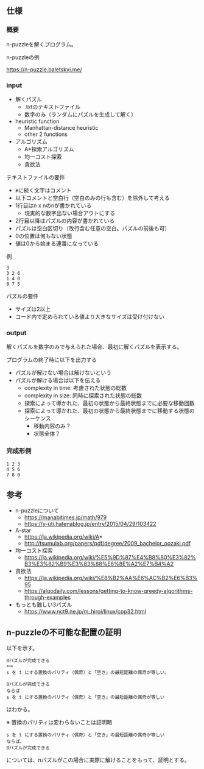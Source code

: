 ## 仕様

### 概要

n-puzzleを解くプログラム。

n-puzzleの例

https://n-puzzle.baletskyi.me/

### input

- 解くパズル
    - .txtのテキストファイル
    - 数字のみ（ランダムにパズルを生成して解く）
- heuristic function
    - Manhattan-distance heuristic
    - other 2 functions
- アルゴリズム
    - A*探索アルゴリズム
    - 均一コスト探索
    - 貪欲法

テキストファイルの要件

- `#`に続く文字はコメント
- 以下コメントと空白行（空白のみの行も含む）を除外して考える
- 1行目はn x nのnが書かれている
    - 現実的な数字出ない場合アウトにする
- 2行目以降はパズルの内容が書かれている
- パズルは空白区切り（改行含む任意の空白。パズルの前後も可）
- 0の位置は何もない状態
- 値は0から始まる連番になっている

例

```
3
3 2 6
1 4 0
8 7 5
```

パズルの要件

- サイズは2以上
- コード内で定められている値より大きなサイズは受け付けない

### output

解くパズルを数字のみで与えられた場合、最初に解くパズルを表示する。

プログラムの終了時に以下を出力する

- パズルが解けない場合は解けないという
- パズルが解ける場合は以下を伝える
    - complexity in time: 考慮された状態の総数
    - complexity in size: 同時に探索された状態の総数
    - 探索によって導かれた、最初の状態から最終状態までに必要な移動回数
    - 探索によって導かれた、最初の状態から最終状態までに移動する状態のシーケンス
        - 移動内容のみ？
        - 状態全体？

### 完成形例

```
1 2 3
4 5 6
7 8 0
```

## 参考

- n-puzzleについて
    - https://manabitimes.jp/math/979
    - https://y-uti.hatenablog.jp/entry/2015/04/29/103422
- A-star
    - https://ja.wikipedia.org/wiki/A*
    - http://tsumulab.org/papers/pdf/degree/2009_bachelor_oozaki.pdf
- 均一コスト探索
    - https://ja.wikipedia.org/wiki/%E5%9D%87%E4%B8%80%E3%82%B3%E3%82%B9%E3%83%88%E6%8E%A2%E7%B4%A2
- 貪欲法
    - https://ja.wikipedia.org/wiki/%E8%B2%AA%E6%AC%B2%E6%B3%95
    - https://algodaily.com/lessons/getting-to-know-greedy-algorithms-through-examples
- もっとも難しい3パズル
    - https://www.nct9.ne.jp/m_hiroi/linux/cpp32.html

## n-puzzleの不可能な配置の証明

以下を示す。

```
8パズルが完成できる  
⟺  
s を t にする置換のパリティ（偶奇）と「空き」の最短距離の偶奇が等しい。  
```

```
8パズルが完成できる  
ならば  
s を t にする置換のパリティ（偶奇）と「空き」の最短距離の偶奇が等しい
```
はわかる。

※ 置換のパリティは変わらないことは証明略

```
s を t にする置換のパリティ（偶奇）と「空き」の最短距離の偶奇が等しい
ならば、
8パズルが完成できる
```

については、nパズルがこの場合に実際に解けることをもって、証明とする。
